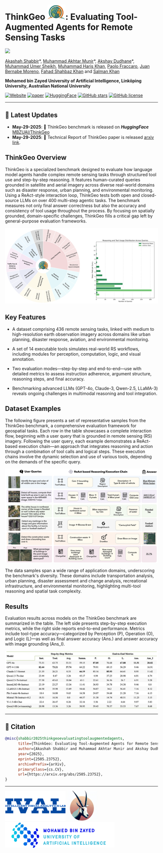 # ThinkGeo <img src="assets/logo.png" height="50">: Evaluating Tool-Augmented Agents for Remote Sensing Tasks

![](https://i.imgur.com/waxVImv.png)

[Akashah Shabbir](https://github.com/AkashahS)\*, [Muhammad Akhtar Munir]()\*, [Akshay Dudhane]()\*, [Muhammad Umer Sheikh](), [Muhammad Haris Khan](), [Paolo Fraccaro](), [Juan Bernabe Moreno](), [Fahad Shahbaz Khan]() and [Salman Khan]()

**Mohamed bin Zayed University of Artificial Intelligence, Linköping University, Australian National University**

[![Website](https://img.shields.io/badge/Project-Website-87CEEB)](https://mbzuai-oryx.github.io/ThinkGeo/)
[![paper](https://img.shields.io/badge/arXiv-Paper-<COLOR>.svg)](https://arxiv.org/abs/2505.23752)
[![HuggingFace](https://img.shields.io/badge/HuggingFace-Model-F9D371)](https://huggingface.co/datasets/MBZUAI/ThinkGeo)
[![GitHub stars](https://img.shields.io/github/stars/mbzuai-oryx/ThinkGeo?color=FFF359&style=flat)](https://github.com/mbzuai-oryx/ThinkGeo/stargazers)
  [![GitHub license](https://img.shields.io/github/license/mbzuai-oryx/ThinkGeo?color=FF8080)](https://github.com/mbzuai-oryx/ThinkGeo/blob/main/LICENSE)
  
---

## 📢  Latest Updates

- **May-29-2025**: 📂 ThinkGeo benchmark is released on **_HuggingFace_** [MBZUAI/ThinkGeo](https://huggingface.co/datasets/MBZUAI/ThinkGeo)
- **May-29-2025**: 📜 Technical Report of ThinkGeo paper is released [arxiv link](https://arxiv.org/abs/2505.23752).

## ThinkGeo Overview

ThinkGeo is a specialized benchmark designed to evaluate how language model agents handle complex remote sensing tasks through structured tool use and step-by-step reasoning. It features human-curated queries grounded in satellite and aerial imagery across diverse real-world domains such as disaster response, urban planning, and environmental monitoring. Using a ReAct-style interaction loop, ThinkGeo tests both open and closed-source LLMs on over 400 multi-step agentic tasks. The benchmark measures not only final answer correctness but also the accuracy and consistency of tool usage throughout the process. By focusing on spatially grounded, domain-specific challenges, ThinkGeo fills a critical gap left by general-purpose evaluation frameworks.

![stats](assets/data_stats.png)

## Key Features

- A dataset comprising 436 remote sensing tasks, linked with medium to high-resolution earth observation imagery across domains like urban planning, disaster response, aviation, and environmental monitoring.

- A set of 14 executable tools simulates real-world RS workflows, including modules for perception, computation, logic, and visual annotation.

- Two evaluation modes—step-by-step and end-to-end—use with detailed metrics to assess instruction adherence, argument structure, reasoning steps, and final accuracy.

- Benchmarking advanced LLMs (GPT-4o, Claude-3, Qwen-2.5, LLaMA-3) reveals ongoing challenges in multimodal reasoning and tool integration.

## Dataset Examples

The following figure presents a set of representative samples from the ThinkGeo benchmark, a comprehensive evaluation framework for geospatial tasks. Each row in the table showcases a complete interaction flow, beginning with a user query that is grounded in remote sensing (RS) imagery. Following the user query, each example demonstrates a ReAct-based execution chain—an approach that integrates reasoning and action through a combination of tool calls and logical steps. These execution chains involve the dynamic selection and use of various tools, depending on the demands of the specific query.

![samples](assets/data_samples.png)

The data samples span a wide range of application domains, underscoring the benchmark's diversity. These domains include transportation analysis, urban planning, disaster assessment and change analysis, recreational infrastructure, and environmental monitoring, highlighting multi-tool reasoning and spatial task complexity.

## Results

Evaluation results across models on the ThinkGeo benchmark are summarized in the table. The left side presents step-by-step execution metrics, while the right side reports end-to-end performance. Metrics include tool-type accuracy—categorized by Perception (P), Operation (O), and Logic (L)—as well as final answer accuracy (Ans.) and answer accuracy with image grounding (Ans_I).

![res](assets/res.png)

---

## 📜 Citation 

```bibtex
@misc{shabbir2025thinkgeoevaluatingtoolaugmentedagents,
      title={ThinkGeo: Evaluating Tool-Augmented Agents for Remote Sensing Tasks}, 
      author={Akashah Shabbir and Muhammad Akhtar Munir and Akshay Dudhane and Muhammad Umer Sheikh and Muhammad Haris Khan and Paolo Fraccaro and Juan Bernabe Moreno and Fahad Shahbaz Khan and Salman Khan},
      year={2025},
      eprint={2505.23752},
      archivePrefix={arXiv},
      primaryClass={cs.CV},
      url={https://arxiv.org/abs/2505.23752}, 
}
```

---

[<img src="assets/IVAL_logo.png" width="200" height="100">](https://www.ival-mbzuai.com)
[<img src="assets/Oryx_logo.png" width="100" height="100">](https://github.com/mbzuai-oryx)
[<img src="assets/MBZUAI_logo.png" width="360" height="85">](https://mbzuai.ac.ae)

